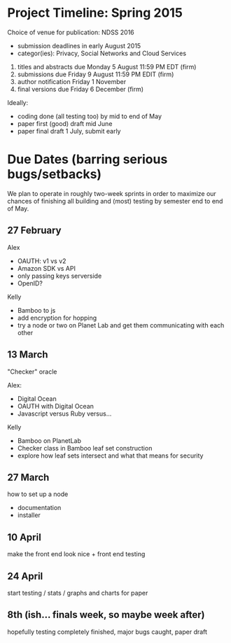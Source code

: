 Project Timeline: Spring 2015
=============================

Choice of venue for publication: NDSS 2016
  - submission deadlines in early August 2015
  - categor(ies): Privacy, Social Networks and Cloud Services

1. titles and abstracts due Monday 5 August 11:59 PM EDT (firm)
2. submissions due Friday 9 August 11:59 PM EDIT (firm)
3. author notification Friday 1 November
4. final versions due Friday 6 December (firm)

Ideally:
  - coding done (all testing too) by mid to end of May
  - paper first (good) draft mid June
  - paper final draft 1 July, submit early

Due Dates (barring serious bugs/setbacks)
====================================================

We plan to operate in roughly two-week sprints in order to maximize our chances of finishing all building and (most) testing by semester end to end of May.

27 February
-----------
Alex
  - OAUTH: v1 vs v2
  - Amazon SDK vs API
  - only passing keys serverside
  - OpenID?

Kelly
  - Bamboo to js
  - add encryption for hopping
  - try a node or two on Planet Lab and get them communicating with each other

13 March
--------
"Checker" oracle

Alex:
  - Digital Ocean  
  - OAUTH with Digital Ocean  
  - Javascript versus Ruby versus...

Kelly
  - Bamboo on PlanetLab  
  - Checker class in Bamboo leaf set construction  
  - explore how leaf sets intersect and what that means for security  

27 March
--------
how to set up a node
  - documentation
  - installer

10 April
--------
make the front end look nice + front end testing

24 April
--------
start testing / stats / graphs and charts for paper

8th (ish... finals week, so maybe week after)
---------------------------------------------
hopefully testing completely finished, major bugs caught, paper draft


